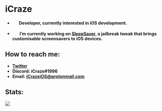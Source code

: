 # iCraze

* <img src="https://github.com/iCrazeiOS/iCrazeiOS/blob/main/tools.png?raw=true" width="15px" style="margin-right:2px;"> **Developer, currently interested in iOS development.**

* <img src="https://github.com/iCrazeiOS/iCrazeiOS/blob/main/sleepsaver.png?raw=true" width="17.5px" style="margin-right:2px;"> **I’m currently working on [SleepSaver](https://repo.packix.com/package/com.icraze.sleepsaver/), a jailbreak tweak that brings customisable screensavers to iOS devices.**

## How to reach me:
* **[Twitter](https://twitter.com/iCrazeiOS)**
* **Discord: iCraze#1996**
* **Email: iCrazeiOS@protonmail.com**

## Stats:
<a href=""><img src="https://github-readme-stats.vercel.app/api/?username=iCrazeiOS&theme=react&show_icons=true&count_private=true"></a>
